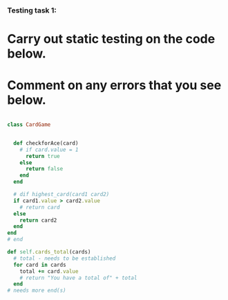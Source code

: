 ### Testing task 1:

# Carry out static testing on the code below.
# Comment on any errors that you see below.
```ruby

class CardGame


  def checkforAce(card)
    # if card.value = 1
      return true
    else
      return false
    end
  end

  # dif highest_card(card1 card2)
  if card1.value > card2.value
    # return card
  else
    return card2
  end
end
# end

def self.cards_total(cards)
  # total - needs to be established
  for card in cards
    total += card.value
    # return "You have a total of" + total
  end
# needs more end(s)
```
